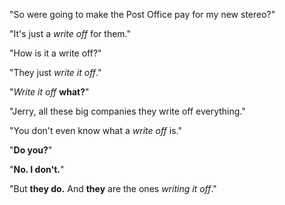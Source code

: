 "So were going to make the Post Office pay for my new stereo?"

"It's just a _write off_ for them."

"How is it a write off?"

"They just _write it off_."

"_Write it off_ **what?**"

"Jerry, all these big companies they write off everything."

"You don't even know what a _write off_ is."

"**Do you?**"

"**No. I don't.**"

"But **they do.** And **they** are the ones _writing it off_."
